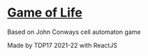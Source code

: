 # [Game of Life](https://en.wikipedia.org/wiki/Conway%27s_Game_of_Life)
Based on John Conways cell automaton game

Made by TDP17 2021-22 with ReactJS
